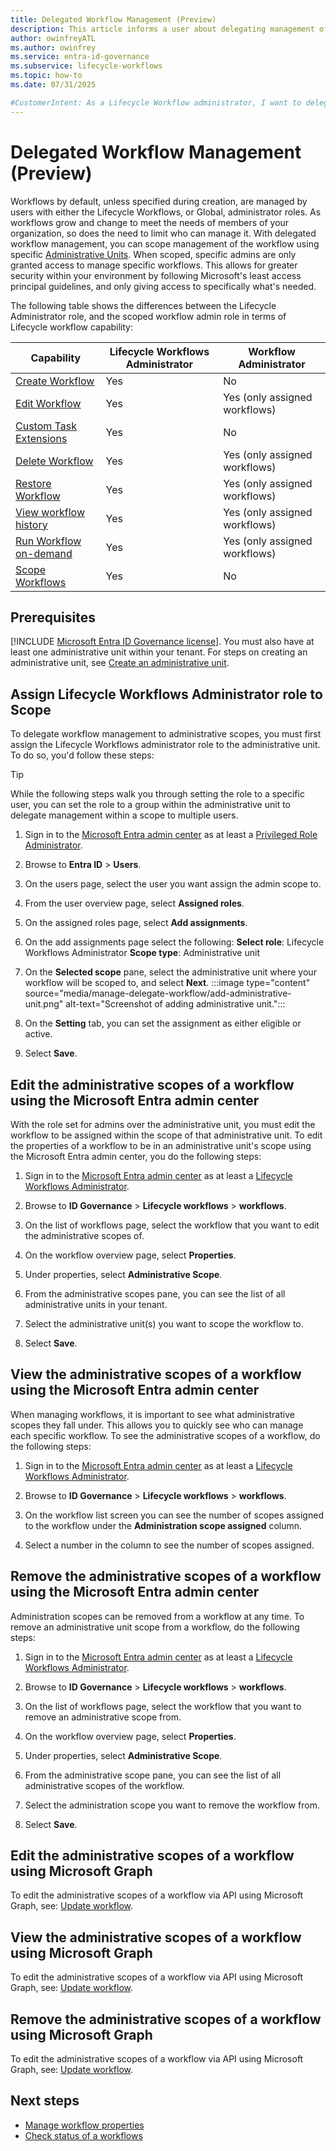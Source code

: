 ```yaml
---
title: Delegated Workflow Management (Preview)
description: This article informs a user about delegating management of workflows using Lifecycle workflows.
author: owinfreyATL
ms.author: owinfrey
ms.service: entra-id-governance
ms.subservice: lifecycle-workflows
ms.topic: how-to 
ms.date: 07/31/2025

#CustomerIntent: As a Lifecycle Workflow administrator, I want to delegate management of specific lifecycle workflows so that workflow management is more granular.
---
```



# Delegated Workflow Management (Preview)

Workflows by default, unless specified during creation, are managed by users with either the Lifecycle Workflows, or Global, administrator roles. As workflows grow and change to meet the needs of members of your organization, so does the need to limit who can manage it. With delegated workflow management, you can scope management of the workflow using specific [Administrative Units](../identity/role-based-access-control/administrative-units.md). When scoped, specific admins are only granted access to manage specific workflows. This allows for greater security within your environment by following Microsoft's least access principal guidelines, and only giving access to specifically what's needed.

The following table shows the differences between the Lifecycle Administrator role, and the scoped workflow admin role in terms of Lifecycle workflow capability:


|Capability | Lifecycle Workflows Administrator  | Workflow Administrator  |
|-----------|-----------------------------------|------------------------|
|[Create Workflow](create-lifecycle-workflow.md)    | Yes | No |
|[Edit Workflow](manage-workflow-properties.md)    | Yes | Yes (only assigned workflows) |
|[Custom Task Extensions](trigger-custom-task.md)    | Yes | No |
|[Delete Workflow](delete-lifecycle-workflow.md#delete-a-workflow-by-using-the-microsoft-entra-admin-center)    | Yes | Yes (only assigned workflows) |
|[Restore Workflow](delete-lifecycle-workflow.md#view-deleted-workflows-in-the-microsoft-entra-admin-center)     | Yes | Yes (only assigned workflows) |
|[View workflow history](lifecycle-workflow-history.md)     | Yes | Yes (only assigned workflows) |
|[Run Workflow on-demand](on-demand-workflow.md)    | Yes | Yes (only assigned workflows) |
|[Scope Workflows](manage-delegate-workflow.md#edit-the-administrative-scope-of-a-workflow-using-the-microsoft-entra-admin-center)     | Yes | No |

## Prerequisites

[!INCLUDE [Microsoft Entra ID Governance license](~/includes/entra-entra-governance-license.md)]. You must also have at least one administrative unit within your tenant. For steps on creating an administrative unit, see [Create an administrative unit](../identity/role-based-access-control/admin-units-manage.md#create-an-administrative-unit).

## Assign Lifecycle Workflows Administrator role to Scope

To delegate workflow management to administrative scopes, you must first assign the Lifecycle Workflows administrator role to the administrative unit. To do so, you'd follow these steps:

> [!TIP]
> While the following steps walk you through setting the role to a specific user, you can set the role to a group within the administrative unit to delegate management within a scope to multiple users.

1. Sign in to the [Microsoft Entra admin center](https://entra.microsoft.com) as at least a [Privileged Role Administrator](permissions-reference.md#privileged-role-administrator).

1. Browse to **Entra ID** > **Users**.

1. On the users page, select the user you want assign the admin scope to.

1. From the user overview page, select **Assigned roles**.

1. On the assigned roles page, select **Add assignments**.

1. On the add assignments page select the following:
    **Select role**: Lifecycle Workflows Administrator
    **Scope type**: Administrative unit
1. On the **Selected scope** pane, select the administrative unit where your workflow will be scoped to, and select **Next**.
    :::image type="content" source="media/manage-delegate-workflow/add-administrative-unit.png" alt-text="Screenshot of adding administrative unit.":::
1. On the **Setting** tab, you can set the assignment as either eligible or active.

1. Select **Save**.

## Edit the administrative scopes of a workflow using the Microsoft Entra admin center

With the role set for admins over the administrative unit, you must edit the workflow to be assigned within the scope of that administrative unit. To edit the properties of a workflow to be in an administrative unit's scope using the Microsoft Entra admin center, you do the following steps:

1. Sign in to the [Microsoft Entra admin center](https://entra.microsoft.com) as at least a [Lifecycle Workflows Administrator](../identity/role-based-access-control/permissions-reference.md#lifecycle-workflows-administrator).

1. Browse to **ID Governance** > **Lifecycle workflows** > **workflows**.

1. On the list of workflows page, select the workflow that you want to edit the administrative scopes of.

1. On the workflow overview page, select **Properties**.

1. Under properties, select **Administrative Scope**.

1. From the administrative scopes pane, you can see the list of all administrative units in your tenant. 

1. Select the administrative unit(s) you want to scope the workflow to. 

1. Select **Save**.

## View the administrative scopes of a workflow using the Microsoft Entra admin center

When managing workflows, it is important to see what administrative scopes they fall under. This allows you to quickly see who can manage each specific workflow. To see the administrative scopes of a workflow, do the following steps:

1. Sign in to the [Microsoft Entra admin center](https://entra.microsoft.com) as at least a [Lifecycle Workflows Administrator](../identity/role-based-access-control/permissions-reference.md#lifecycle-workflows-administrator).

1. Browse to **ID Governance** > **Lifecycle workflows** > **workflows**.

1. On the workflow list screen you can see the number of scopes assigned to the workflow under the **Administration scope assigned** column.

1. Select a number in the column to see the number of scopes assigned.


## Remove the administrative scopes of a workflow using the Microsoft Entra admin center

Administration scopes can be removed from a workflow at any time. To remove an administrative unit scope from a workflow, do the following steps:

1. Sign in to the [Microsoft Entra admin center](https://entra.microsoft.com) as at least a [Lifecycle Workflows Administrator](../identity/role-based-access-control/permissions-reference.md#lifecycle-workflows-administrator).

1. Browse to **ID Governance** > **Lifecycle workflows** > **workflows**.

1. On the list of workflows page, select the workflow that you want to remove an administrative scope from.

1. On the workflow overview page, select **Properties**.

1. Under properties, select **Administrative Scope**.

1. From the administrative scope pane, you can see the list of all administrative scopes of the workflow.

1. Select the administration scope you want to remove the workflow from.

1. Select **Save**. 

## Edit the administrative scopes of a workflow using Microsoft Graph

To edit the administrative scopes of a workflow via API using Microsoft Graph, see: [Update workflow](/graph/api/identitygovernance-workflow-update).

## View the administrative scopes of a workflow using Microsoft Graph

To edit the administrative scopes of a workflow via API using Microsoft Graph, see: [Update workflow](/graph/api/identitygovernance-workflow-update).

## Remove the administrative scopes of a workflow using Microsoft Graph

To edit the administrative scopes of a workflow via API using Microsoft Graph, see: [Update workflow](/graph/api/identitygovernance-workflow-update).

## Next steps

- [Manage workflow properties](manage-workflow-properties.md)
- [Check status of a workflows](check-status-workflow.md)
